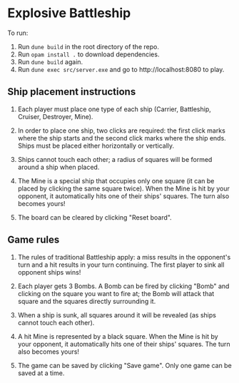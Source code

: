 # Explosive Battleship

To run:

1. Run `dune build` in the root directory of the repo.
2. Run `opam install .` to download dependencies.
3. Run `dune build` again.
4. Run `dune exec src/server.exe` and go to http://localhost:8080 to play.

## Ship placement instructions

1. Each player must place one type of each ship (Carrier, Battleship, Cruiser, Destroyer, Mine). 
  
2. In order to place one ship, two clicks are required: the first click marks where the ship starts and the second click marks where the ship ends. Ships must be placed either horizontally or vertically.
  
3. Ships cannot touch each other; a radius of squares will be formed around a ship when placed. 
4. The Mine is a special ship that occupies only one square (it can be placed by clicking the same square twice). When the Mine is hit by your opponent, it automatically hits one of their ships' squares. The turn also becomes yours! 
5. The board can be cleared by clicking "Reset board". 
  
## Game rules


1. The rules of traditional Battleship apply: a miss results in the opponent's turn and a hit results in your turn continuing. The first player to sink all opponent ships wins!

2. Each player gets 3 Bombs. A Bomb can be fired by clicking "Bomb" and clicking on the square you want to fire at; the Bomb will attack that square and the squares directly surrounding it. 
3. When a ship is sunk, all squares around it will be revealed (as ships cannot touch each other).
4. A hit Mine is represented by a black square. When the Mine is hit by your opponent, it automatically hits one of their ships' squares. The turn also becomes yours! 
5. The game can be saved by clicking "Save game". Only one game can be saved at a time. 
